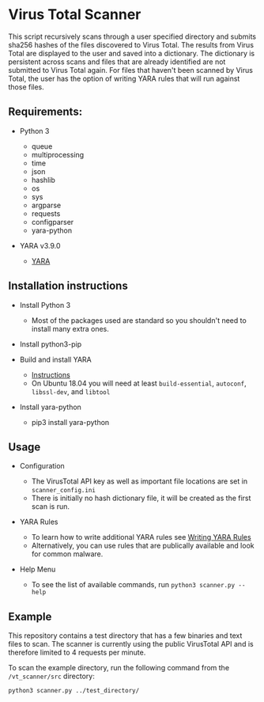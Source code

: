# Virus Total Scanner

This script recursively scans through a user specified directory and submits 
sha256 hashes of the files discovered to Virus Total.  The results from
Virus Total are displayed to the user and saved into a dictionary.  The dictionary
is persistent across scans and files that are already identified are not submitted
to Virus Total again.  For files that haven't been scanned by Virus Total,
the user has the option of writing YARA rules that will run against those files.

## Requirements:

- Python 3
    - queue
    - multiprocessing
    - time
    - json
    - hashlib
    - os
    - sys
    - argparse
    - requests
    - configparser
    - yara-python
    
- YARA v3.9.0
    - [YARA](https://virustotal.github.io/yara/)

## Installation instructions

- Install Python 3
    - Most of the packages used are standard so you shouldn't need to install many extra ones.

- Install python3-pip

- Build and install YARA
    - [Instructions](https://yara.readthedocs.io/en/v3.4.0/gettingstarted.html)
    - On Ubuntu 18.04 you will need at least `build-essential`, `autoconf`, `libssl-dev`, and `libtool`

- Install yara-python
    - pip3 install yara-python

## Usage

- Configuration
    - The VirusTotal API key as well as important file locations are set in `scanner_config.ini`
    - There is initially no hash dictionary file, it will be created as the first scan is run.

- YARA Rules
    - To learn how to write additional YARA rules see [Writing YARA Rules](https://yara.readthedocs.io/en/v3.8.1/writingrules.html)
    - Alternatively, you can use rules that are publically available and look for common malware.

- Help Menu
    - To see the list of available commands, run `python3 scanner.py --help`

## Example
This repository contains a test directory that has a few binaries and text files to scan.  The scanner is currently 
using the public VirusTotal API and is therefore limited to 4 requests per minute.  

To scan the example directory, run the following command from the `/vt_scanner/src` directory:

`python3 scanner.py ../test_directory/`